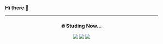 ### Hi there 👋

<!--
**Hhaeum/Hhaeum** is a ✨ _special_ ✨ repository because its `README.md` (this file) appears on your GitHub profile.

Here are some ideas to get you started:

- 🔭 I’m currently working on ...
- 🌱 I’m currently learning ...
- 👯 I’m looking to collaborate on ...
- 🤔 I’m looking for help with ...
- 💬 Ask me about ...
- 📫 How to reach me: ...
- 😄 Pronouns: ...
- ⚡ Fun fact: ...
-->
---
### <p align="center">🔥 Studing Now...
<p align = "center">
  <img src= "https://img.shields.io/badge/Python-3776AB?style=flat&logo=python&logoColor=white"/> <img src= "https://img.shields.io/badge/Kotlin-7F52FF?style=flat&logo=kotlin&logoColor=white"/> <img src= "https://img.shields.io/badge/JavaScript-F7DF1E?style=flat&logo=javascript&logoColor=white"/></p align="center">
